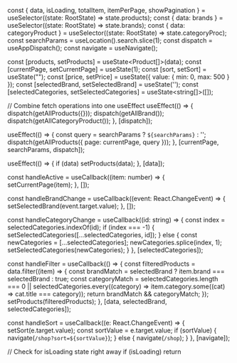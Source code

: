 const { data, isLoading, totalItem, itemPerPage, showPagination } = useSelector((state: RootState) => state.products);
const { data: brands } = useSelector((state: RootState) => state.brands);
const { data: categoryProduct } = useSelector((state: RootState) => state.categoryProc);
const searchParams = useLocation().search.slice(1);
const dispatch = useAppDispatch();
const navigate = useNavigate();

const [products, setProducts] = useState<Product[]>(data);
const [currentPage, setCurrentPage] = useState<number>(1);
const [sort, setSort] = useState<string>("");
const [price, setPrice] = useState({ value: { min: 0, max: 500 } });
const [selectedBrand, setSelectedBrand] = useState<string>('');
const [selectedCategories, setSelectedCategories] = useState<string[]>([]);

// Combine fetch operations into one useEffect
useEffect(() => {
   dispatch(getAllProducts({}));
   dispatch(getAllBrand());
   dispatch(getAllCategoryProduct());
}, [dispatch]);

useEffect(() => {
   const query = searchParams ? `${searchParams}` : '';
   dispatch(getAllProducts({ page: currentPage, query }));
}, [currentPage, searchParams, dispatch]);

useEffect(() => {
   if (data) setProducts(data);
}, [data]);

const handleActive = useCallback((item: number) => {
   setCurrentPage(item);
}, []);

const handleBrandChange = useCallback((event: React.ChangeEvent<HTMLSelectElement>) => {
   setSelectedBrand(event.target.value);
}, []);

const handleCategoryChange = useCallback((id: string) => {
   const index = selectedCategories.indexOf(id);
   if (index === -1) {
      setSelectedCategories([...selectedCategories, id]);
   } else {
      const newCategories = [...selectedCategories];
      newCategories.splice(index, 1);
      setSelectedCategories(newCategories);
   }
}, [selectedCategories]);

const handleFilter = useCallback(() => {
   const filteredProducts = data.filter((item) => {
      const brandMatch = selectedBrand ? item.brand === selectedBrand : true;
      const categoryMatch = selectedCategories.length === 0 ||
         selectedCategories.every((category) => item.category.some((cat) => cat.title === category));
      return brandMatch && categoryMatch;
   });
   setProducts(filteredProducts);
}, [data, selectedBrand, selectedCategories]);

const handleSort = useCallback((e: React.ChangeEvent<HTMLSelectElement>) => {
   setSort(e.target.value);
   const sortValue = e.target.value;
   if (sortValue) {
      navigate(`/shop?sort=${sortValue}`);
   } else {
      navigate(`/shop`);
   }
}, [navigate]);

// Check for isLoading state right away
if (isLoading) return <Loading isFull />